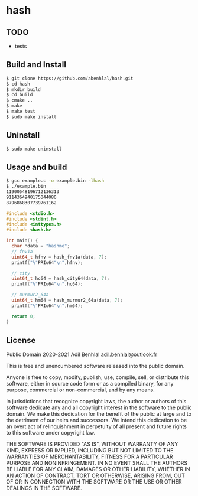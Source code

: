 # hash

## TODO
- tests

## Build and Install

```sh
$ git clone https://github.com/abenhlal/hash.git
$ cd hash
$ mkdir build
$ cd build
$ cmake ..
$ make
$ make test
$ sudo make install
```

## Uninstall

```sh
$ sudo make uninstall
```

## Usage and build

```sh
$ gcc example.c -o example.bin -lhash
$ ./example.bin
11900548196712136313
9114364940175044080
8796868307739761162
```

```C
#include <stdio.h>
#include <stdint.h>
#include <inttypes.h>
#include <hash.h>

int main() {
  char *data = "hashme";
  // fnv1a
  uint64_t hfnv = hash_fnv1a(data, 7);
  printf("%"PRIu64"\n",hfnv);

  // city
  uint64_t hc64 = hash_city64(data, 7);
  printf("%"PRIu64"\n",hc64);

  // murmur2_64a
  uint64_t hm64 = hash_murmur2_64a(data, 7);
  printf("%"PRIu64"\n",hm64);

  return 0;
}

```

## License

Public Domain 2020-2021 Adil Benhlal <adil.benhlal@outlook.fr>

This is free and unencumbered software released into the public domain.

Anyone is free to copy, modify, publish, use, compile, sell, or
distribute this software, either in source code form or as a compiled
binary, for any purpose, commercial or non-commercial, and by any
means.

In jurisdictions that recognize copyright laws, the author or authors
of this software dedicate any and all copyright interest in the
software to the public domain. We make this dedication for the benefit
of the public at large and to the detriment of our heirs and
successors. We intend this dedication to be an overt act of
relinquishment in perpetuity of all present and future rights to this
software under copyright law.

THE SOFTWARE IS PROVIDED "AS IS", WITHOUT WARRANTY OF ANY KIND,
EXPRESS OR IMPLIED, INCLUDING BUT NOT LIMITED TO THE WARRANTIES OF
MERCHANTABILITY, FITNESS FOR A PARTICULAR PURPOSE AND NONINFRINGEMENT.
IN NO EVENT SHALL THE AUTHORS BE LIABLE FOR ANY CLAIM, DAMAGES OR
OTHER LIABILITY, WHETHER IN AN ACTION OF CONTRACT, TORT OR OTHERWISE,
ARISING FROM, OUT OF OR IN CONNECTION WITH THE SOFTWARE OR THE USE OR
OTHER DEALINGS IN THE SOFTWARE.

